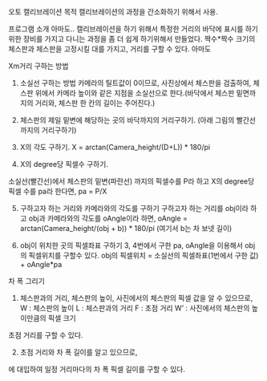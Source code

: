 오토 캘리브레이션
목적
캘리브레이션의 과정을 간소화하기 위해서 사용.

프로그램 소개
아마도.. 캘리브레이션을 하기 위해서 특정한 거리의 바닥에 표시를 하기위한 장비를 가지고 다니는 과정을 좀 더 쉽게 하기위해서 만들었다. 짝수*짝수 크기의 체스판과 체스판을 고정시킬 대를 가지고, 거리를 구할 수 있다. 아마도 

Xm거리 구하는 방법
  1. 소실선 구하는 방법
 카메라의 틸트값이 0이므로, 사진상에서 체스판을 검출하여, 체스판 위에서 카메라 높이와 같은 지점을 소실선으로 한다.(바닥에서 체스판 밑면까지의 거리와, 체스판 한 칸의 길이는 주어진다.)

2. 체스판의 제일 밑변에 해당하는 곳의 바닥까지의 거리구하기.
(아래 그림의 빨간선까지의 거리구하기)
 
















3. X의 각도 구하기.
X = arctan(Camera_height/(D+L)) * 180/pi








4. X의 degree당 픽셀수 구하기.
  
 소실선(빨간선)에서 체스판의 밑변(파란선) 까지의 픽셀수를 P라 하고 X의 degree당 픽셀 수를 pa라 한다면,
pa = P/X

5. 구하고자 하는 거리와 카메라와의 각도를 구하기
   구하고자 하는 거리를 obj이라 하고 obj과 카메라와의 각도를 oAngle이라 하면,
	oAngle = arctan(Camera_height/(obj + b)) * 180/pi
	(여기서 b는 차 보넷 길이)

6. obj이 위치한 곳의 픽셀좌표 구하기
   3, 4번에서 구한 pa, oAngle을 이용해서 obj의 픽셀위치를 구할수 있다.
	obj의 픽셀위치 = 소실선의 픽셀좌표(1번에서 구한 값) + oAngle*pa


차 폭 그리기
 1. 체스판과의 거리, 체스판의 높이, 사진에서의 체스판의 픽셀 값을 알 수 있으므로,
W : 체스판의 높이
L : 체스판과의 거리
F : 초점 거리
W’ : 사진에서의 체스판의 높이만큼의 픽셀 크기












 초점 거리를 구할 수 있다.

 2. 초점 거리와 차 폭 길이를 알고 있으므로, 


 에 대입하여 일정 거리마다의 차 폭 픽셀 길이를 구할 수 있다.
